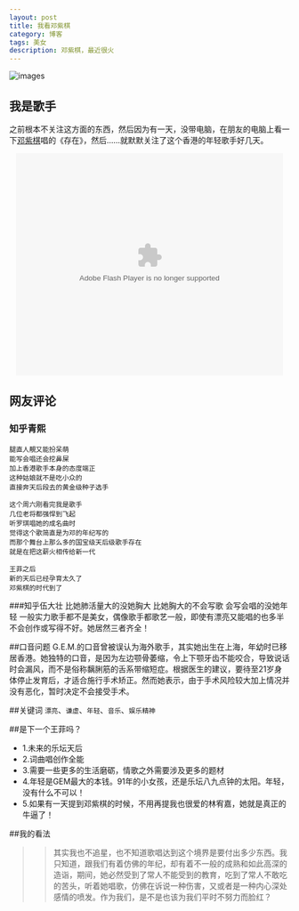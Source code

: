 ```yaml
---
layout: post
title: 我看邓紫棋
category: 博客
tags: 美女
description: 邓紫棋，最近很火
---
```

![images](http://ww3.sinaimg.cn/mw1024/65a92dc9jw1ecp488wfeuj20xc18gdmc.jpg)
## 我是歌手
之前根本不关注这方面的东西，然后因为有一天，没带电脑，在朋友的电脑上看一下[邓紫棋](http://weibo.com/gemtang)唱的《存在》，然后……就默默关注了这个香港的年轻歌手好几天。

<div style="text-align:center">
<embed src="http://player.youku.com/player.php/sid/XNjYxNjg1MjM2/v.swf" allowFullScreen="true" quality="high" width="480" height="400" align="middle" allowScriptAccess="always" type="application/x-shockwave-flash"></embed>
</div>

## 网友评论
### 知乎青熙

    腿直人靚又能扮呆萌
    能写会唱还会挖鼻屎
    加上香港歌手本身的态度端正
    这种姑娘就不是吃小众的
    直接奔天后段去的黄金级种子选手
    
    这个周六刚看完我是歌手
    几位老将都强悍到飞起
    听罗琪唱她的成名曲时
    觉得这个歌简直是为邓的年纪写的
    而那个舞台上那么多的国宝级天后级歌手存在
    就是在把这薪火相传给新一代
    
    王菲之后
    新的天后已经孕育太久了
    邓紫棋的时代到了

###知乎伍大壮
    比她肺活量大的没她胸大
    比她胸大的不会写歌
    会写会唱的没她年轻
    一般实力歌手都不是美女，偶像歌手都歌艺一般，即使有漂亮又能唱的也多半不会创作或写得不好。她居然三者齐全！
    
##口音问题
G.E.M.的口音曾被误认为海外歌手，其实她出生在上海，年幼时已移居香港。她独特的口音，是因为左边颚骨萎缩，令上下颚牙齿不能咬合，导致说话时会漏风，而不是俗称黐脷筋的舌系带缩短症。根据医生的建议，要待至21岁身体停止发育后，才适合施行手术矫正。然而她表示，由于手术风险较大加上情况并没有恶化，暂时决定不会接受手术。

##关键词
`漂亮`、`谦虚`、`年轻`、`音乐`、`娱乐精神`

##是下一个王菲吗？
*   1.未来的乐坛天后
*   2.词曲唱创作全能
*   3.需要一些更多的生活磨砺，情歌之外需要涉及更多的题材
*   4.年轻是GEM最大的本钱。91年的小女孩，还是乐坛八九点钟的太阳。年轻，没有什么不可以！
*   5.如果有一天提到邓紫棋的时候，不用再提我也很爱的林宥嘉，她就是真正的牛逼了！

##我的看法
>>其实我也不追星，也不知道歌唱达到这个境界是要付出多少东西。我只知道，跟我们有着仿佛的年纪，却有着不一般的成熟和如此高深的造诣，期间，她必然受到了常人不能受到的教育，吃到了常人不敢吃的苦头，听着她唱歌，仿佛在诉说一种伤害，又或者是一种内心深处感情的喷发。作为我们，是不是也该为我们平时不努力而脸红？